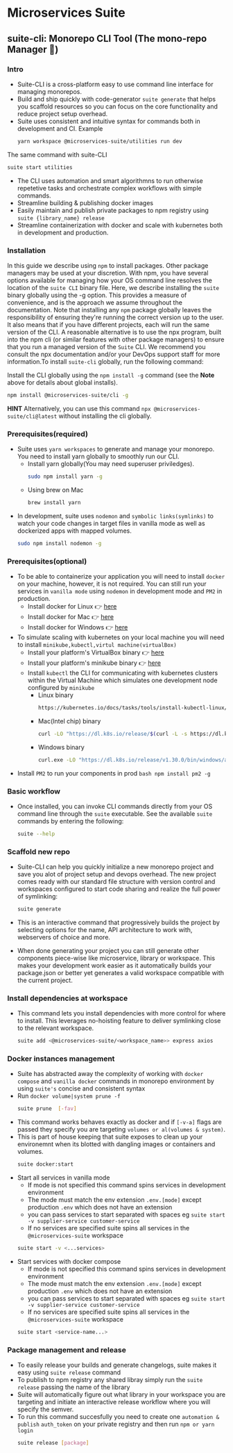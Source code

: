# Microservices Suite

## suite-cli: Monorepo CLI Tool (The mono-repo Manager 🦧)

### Intro
- Suite-CLI is a cross-platform easy to use command line interface for managing monorepos. 
- Build and ship quickly with code-generator `suite generate` that helps you scaffold resources so you can focus on the core functionality and reduce project setup overhead.
- Suite uses consistent and intuitive syntax for commands both in development and CI.
Example 
  ```bash
  yarn workspace @microservices-suite/utilities run dev
  ```
The same command with suite-CLI
  ```bash
  suite start utilities
  ```
- The CLI uses automation and smart algorithmns to run otherwise repetetive tasks and orchestrate complex workflows with simple commands.
- Streamline building & publishing docker images
- Easily maintain and publish private packages to npm registry using `suite {library_name} release` 
- Streamline containerization with docker and scale with kubernetes both in development and production.

### Installation

In this guide we describe using `npm` to install packages. Other package managers may be used at your discretion. With npm, you have several options available for managing how your OS command line resolves the location of the `suite CLI` binary file. Here, we describe installing the `suite` binary globally using the -g option. This provides a measure of convenience, and is the approach we assume throughout the documentation. Note that installing any `npm` package globally leaves the responsibility of ensuring they're running the correct version up to the user.  It also means that if you have different projects, each will run the same version of the CLI. A reasonable alternative is to use the npx program, built into the npm cli (or similar features with other package managers) to ensure that you run a managed version of the `Suite` CLI. We recommend you consult the npx documentation and/or your DevOps support staff for more information.To install `suite-cli` globally, run the following command:

Install the CLI globally using the `npm install -g` command (see the **Note** above for details about global installs).

  ```bash
  npm install @microservices-suite/cli -g
  ```
**HINT**
Alternatively, you can use this command `npx @microservices-suite/cli@latest` without installing the cli globally.

### Prerequisites(required)
- Suite uses `yarn workspaces` to generate and manage your monorepo. You need to install yarn globally to smoothly run our CLI.
  - Install yarn globally(You may need superuser priviledges).
    ```bash
    sudo npm install yarn -g
    ```
  - Using brew on Mac
    ```bash
    brew install yarn
    ```
- In development, suite uses `nodemon`  and `symbolic links(symlinks)` to watch your code changes in target files in vanilla mode as well as dockerized apps with mapped volumes. 
    ```bash
    sudo npm install nodemon -g
    ```
### Prerequisites(optional)
- To be able to containerize your application you will need to install `docker` on your machine, however, it is not required. You can still run your services in `vanilla mode` using `nodemon` in development mode and `PM2` in production.
  - Install docker for Linux 👉 [here ](https://docs.docker.com/desktop/install/linux-install/)
  - Install docker for Mac 👉 [here ](https://docs.docker.com/desktop/install/mac-install/)
  - Install docker for Windows 👉 [here ](https://docs.docker.com/desktop/install/windows-install/)
- To simulate scaling with kubernetes on your local machine you will need to install `minikube,kubectl,virtul machine(virtualBox)`
  - Install your platform's VirtualBox binary 👉 [here ](https://www.virtualbox.org/wiki/Downloads)
  - Install your platform's minikube binary 👉 [here ](https://minikube.sigs.k8s.io/docs/start/)
  - Install `kubectl` the CLI for communicating with kubernetes clusters within the Virtual Machine which simulates one development node configured by `minikube`
    - Linux binary
      ```bash
      https://kubernetes.io/docs/tasks/tools/install-kubectl-linux/
      ```
    - Mac(Intel chip) binary
      ```bash
      curl -LO "https://dl.k8s.io/release/$(curl -L -s https://dl.k8s.io/release/stable.txt)/bin/darwin/amd64/kubectl"
      ```
    - Windows binary
      ```bash
      curl.exe -LO "https://dl.k8s.io/release/v1.30.0/bin/windows/amd64/kubectl.exe"
      ```
- Install `PM2` to run your components in prod
      ```bash
      npm install pm2 -g
      ```

### Basic workflow
- Once installed, you can invoke CLI commands directly from your OS command line through the `suite` executable. See the available `suite` commands by entering the following:
  ```bash
  suite --help
  ```

### Scaffold new repo
- Suite-CLI can help you quickly initialize a new monorepo project and save you alot of project setup and devops overhead. The new project comes ready with our standard file structure with version control and workspaces configured to start code sharing and realize the full power of symlinking:
  ```bash
  suite generate 
  ```

- This is an interactive command that progressively builds the project by selecting options for the name, API architecture to work with, webservers of choice and more.
- When done generating your project you can still generate other components piece-wise like microservice, library or workspace. This makes your development work easier as it automatically builds your package.json or better yet generates a valid workspace compatible with the current project.

### Install dependencies at workspace
- This command lets you install dependencies with more control for where to install. This leverages no-hoisting feature to deliver symlinking close to the relevant workspace.
  ```bash
  suite add <@microservices-suite/<workspace_name>> express axios
  ```

### Docker instances management
- Suite has abstracted away the complexity of working with  `docker compose` and `vanilla docker` commands in monorepo environment by using `suite's` concise and consistent syntax
- Run `docker volume|system prune -f`
  ```bash
  suite prune  [-fav]
  ```
- This command works behaves exactly as docker and if `[-v-a]` flags are passed they specify you are targeting `volumes or al(volumes & system)`. 
- This is part of house keeping that suite exposes to clean up your environemnt when its blotted with dangling images or containers and volumes.
  ```bash
  suite docker:start
  ```
- Start all services in vanilla mode
  - If mode is not specified this command spins services in development environment
  - The mode must match the env extension `.env.[mode]` except production `.env` which does not have an extension
  - you can pass services to start separated with spaces eg `suite start -v supplier-service customer-service`
  - If no services are specified suite spins all services in the `@microservices-suite` workspace
  ```bash
  suite start -v <...services>
  ```
- Start services with docker compose
  - If mode is not specified this command spins services in development environment
  - The mode must match the env extension `.env.[mode]` except production `.env` which does not have an extension
  - you can pass services to start separated with spaces eg `suite start -v supplier-service customer-service`
  - If no services are specified suite spins all services in the `@microservices-suite` workspace
  ```bash
  suite start <service-name...>
  ```
### Package management and release 
- To easily release your builds and generate changelogs, suite makes it easy using `suite release` command
- To publish to npm registry any shared libray simply run the `suite release` passing the name of the library
- Suite will automatically figure out what library in your workspace you are targeting and initiate an interactive release workflow where you will specify the semver.
- To run this command succesfully you need to create one `automation & publish` `auth_token` on your private registry and then run `npm or yarn login`
  ```bash
  suite release [package]
  ```